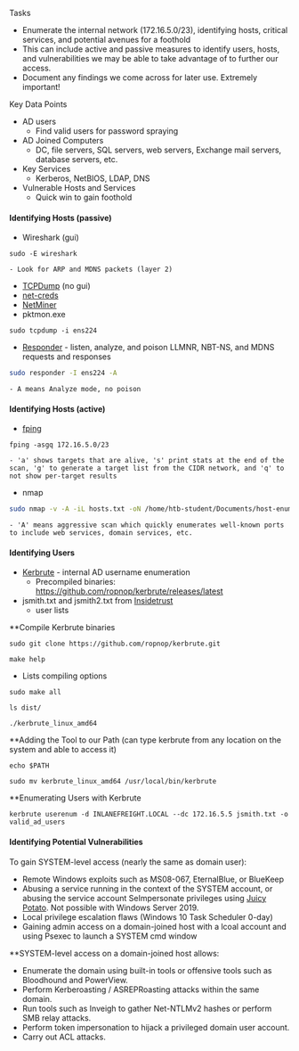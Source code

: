 
Tasks
- Enumerate the internal network (172.16.5.0/23), identifying hosts, critical services, and potential avenues for a foothold
- This can include active and passive measures to identify users, hosts, and vulnerabilities we may be able to take advantage of to further our access.
- Document any findings we come across for later use. Extremely important!

Key Data Points
- AD users
	- Find valid users for password spraying
- AD Joined Computers
	- DC, file servers, SQL servers, web servers, Exchange mail servers, database servers, etc.
- Key Services
	- Kerberos, NetBIOS, LDAP, DNS
- Vulnerable Hosts and Services
	- Quick win to gain foothold


#### Identifying Hosts (passive)
- Wireshark (gui)
```shell-session
sudo -E wireshark
```
	- Look for ARP and MDNS packets (layer 2)
- [TCPDump](https://linux.die.net/man/8/tcpdump) (no gui)
- [net-creds](https://github.com/DanMcInerney/net-creds)
- [NetMiner](https://www.netminer.com/en/product/netminer.php)
- pktmon.exe
```shell-session
sudo tcpdump -i ens224 
```
- [Responder](https://github.com/lgandx/Responder-Windows) - listen, analyze, and poison LLMNR, NBT-NS, and MDNS requests and responses
```bash
sudo responder -I ens224 -A 
```
	- A means Analyze mode, no poison



#### Identifying Hosts (active)
- [fping](https://fping.org/)
```shell-session
fping -asgq 172.16.5.0/23
```
	- 'a' shows targets that are alive, 's' print stats at the end of the scan, 'g' to generate a target list from the CIDR network, and 'q' to not show per-target results
- nmap
```bash
sudo nmap -v -A -iL hosts.txt -oN /home/htb-student/Documents/host-enum
```
	- 'A' means aggressive scan which quickly enumerates well-known ports to include web services, domain services, etc.


#### Identifying Users
- [Kerbrute](https://github.com/ropnop/kerbrute) - internal AD username enumeration
	- Precompiled binaries: https://github.com/ropnop/kerbrute/releases/latest
- jsmith.txt and jsmith2.txt from [Insidetrust](https://github.com/insidetrust/statistically-likely-usernames)
	- user lists

**Compile Kerbrute binaries
```shell-session
sudo git clone https://github.com/ropnop/kerbrute.git
```
```shell-session
make help
```
- Lists compiling options
```shell-session
sudo make all
```
```shell-session
ls dist/
```
```shell-session
./kerbrute_linux_amd64 
```

**Adding the Tool to our Path (can type kerbrute from any location on the system and able to access it)
```shell-session
echo $PATH
```
```shell-session
sudo mv kerbrute_linux_amd64 /usr/local/bin/kerbrute
```

**Enumerating Users with Kerbrute
```shell-session
kerbrute userenum -d INLANEFREIGHT.LOCAL --dc 172.16.5.5 jsmith.txt -o valid_ad_users
```


#### Identifying Potential Vulnerabilities
To gain SYSTEM-level access (nearly the same as domain user):
- Remote Windows exploits such as MS08-067, EternalBlue, or BlueKeep
- Abusing a service running in the context of the SYSTEM account, or abusing the service account SeImpersonate privileges using [Juicy Potato](https://github.com/ohpe/juicy-potato). Not possible with Windows Server 2019.
- Local privilege escalation flaws (Windows 10 Task Scheduler 0-day)
- Gaining admin access on a domain-joined host with a lcoal account and using Psexec to launch a SYSTEM cmd window

**SYSTEM-level access on a domain-joined host allows:
- Enumerate the domain using built-in tools or offensive tools such as Bloodhound and PowerView.
- Perform Kerberoasting / ASREPRoasting attacks within the same domain.
- Run tools such as Inveigh to gather Net-NTLMv2 hashes or perform SMB relay attacks.
- Perform token impersonation to hijack a privileged domain user account.
- Carry out ACL attacks.
